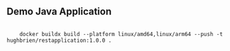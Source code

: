 ## Demo Java Application 

```

    docker buildx build --platform linux/amd64,linux/arm64 --push -t hughbrien/restapplication:1.0.0 .

```

